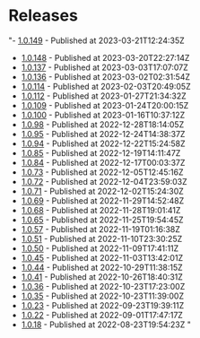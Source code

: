 # Releases
"- [1.0.149](https://github.com/Znap-Technologies/Venturus-Sales/releases/tag/1.0.149) - Published at 2023-03-21T12:24:35Z
- [1.0.148](https://github.com/Znap-Technologies/Venturus-Sales/releases/tag/1.0.148) - Published at 2023-03-20T22:27:14Z
- [1.0.137](https://github.com/Znap-Technologies/Venturus-Sales/releases/tag/1.0.137) - Published at 2023-03-03T17:07:07Z
- [1.0.136](https://github.com/Znap-Technologies/Venturus-Sales/releases/tag/1.0.136) - Published at 2023-03-02T02:31:54Z
- [1.0.114](https://github.com/Znap-Technologies/Venturus-Sales/releases/tag/1.0.114) - Published at 2023-02-03T20:49:05Z
- [1.0.112](https://github.com/Znap-Technologies/Venturus-Sales/releases/tag/1.0.112) - Published at 2023-01-27T21:34:32Z
- [1.0.109](https://github.com/Znap-Technologies/Venturus-Sales/releases/tag/1.0.109) - Published at 2023-01-24T20:00:15Z
- [1.0.100](https://github.com/Znap-Technologies/Venturus-Sales/releases/tag/1.0.100) - Published at 2023-01-16T10:37:12Z
- [1.0.98](https://github.com/Znap-Technologies/Venturus-Sales/releases/tag/1.0.98) - Published at 2022-12-28T18:14:05Z
- [1.0.95](https://github.com/Znap-Technologies/Venturus-Sales/releases/tag/1.0.95) - Published at 2022-12-24T14:38:37Z
- [1.0.94](https://github.com/Znap-Technologies/Venturus-Sales/releases/tag/1.0.94) - Published at 2022-12-22T15:24:58Z
- [1.0.85](https://github.com/Znap-Technologies/Venturus-Sales/releases/tag/1.0.85) - Published at 2022-12-19T14:11:47Z
- [1.0.84](https://github.com/Znap-Technologies/Venturus-Sales/releases/tag/1.0.84) - Published at 2022-12-17T00:03:37Z
- [1.0.73](https://github.com/Znap-Technologies/Venturus-Sales/releases/tag/1.0.73) - Published at 2022-12-05T12:45:16Z
- [1.0.72](https://github.com/Znap-Technologies/Venturus-Sales/releases/tag/1.0.72) - Published at 2022-12-04T23:59:03Z
- [1.0.71](https://github.com/Znap-Technologies/Venturus-Sales/releases/tag/1.0.71) - Published at 2022-12-02T15:24:30Z
- [1.0.69](https://github.com/Znap-Technologies/Venturus-Sales/releases/tag/1.0.69) - Published at 2022-11-29T14:52:48Z
- [1.0.68](https://github.com/Znap-Technologies/Venturus-Sales/releases/tag/1.0.68) - Published at 2022-11-28T19:01:41Z
- [1.0.65](https://github.com/Znap-Technologies/Venturus-Sales/releases/tag/1.0.65) - Published at 2022-11-25T19:54:45Z
- [1.0.57](https://github.com/Znap-Technologies/Venturus-Sales/releases/tag/1.0.57) - Published at 2022-11-19T01:16:38Z
- [1.0.51](https://github.com/Znap-Technologies/Venturus-Sales/releases/tag/1.0.51) - Published at 2022-11-10T23:30:25Z
- [1.0.50](https://github.com/Znap-Technologies/Venturus-Sales/releases/tag/1.0.50) - Published at 2022-11-09T17:41:11Z
- [1.0.45](https://github.com/Znap-Technologies/Venturus-Sales/releases/tag/1.0.45) - Published at 2022-11-03T13:42:01Z
- [1.0.44](https://github.com/Znap-Technologies/Venturus-Sales/releases/tag/1.0.44) - Published at 2022-10-29T11:38:15Z
- [1.0.41](https://github.com/Znap-Technologies/Venturus-Sales/releases/tag/1.0.41) - Published at 2022-10-26T18:40:31Z
- [1.0.36](https://github.com/Znap-Technologies/Venturus-Sales/releases/tag/1.0.36) - Published at 2022-10-23T17:23:00Z
- [1.0.35](https://github.com/Znap-Technologies/Venturus-Sales/releases/tag/1.0.35) - Published at 2022-10-23T11:39:00Z
- [1.0.23](https://github.com/Znap-Technologies/Venturus-Sales/releases/tag/1.0.23) - Published at 2022-09-23T19:39:11Z
- [1.0.22](https://github.com/Znap-Technologies/Venturus-Sales/releases/tag/1.0.22) - Published at 2022-09-01T17:47:17Z
- [1.0.18](https://github.com/Znap-Technologies/Venturus-Sales/releases/tag/1.0.18) - Published at 2022-08-23T19:54:23Z
"
